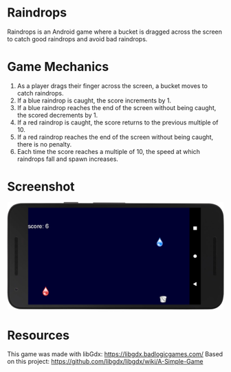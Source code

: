 # Raindrops
Raindrops is an Android game where a bucket is dragged across the screen to catch good raindrops and avoid bad raindrops.
# Game Mechanics 
1. As a player drags their finger across the screen, a bucket moves to catch raindrops. 
2. If a blue raindrop is caught, the score increments by 1. 
3. If a blue raindrop reaches the end of the screen without being caught, the scored decrements by 1. 
4. If a red raindrop is caught, the score returns to the previous multiple of 10. 
5. If a red raindrop reaches the end of the screen without being caught, there is no penalty. 
6. Each time the score reaches a multiple of 10, the speed at which raindrops fall and spawn increases. 
# Screenshot
![raindropscreenshot](screenshots/raindropscreenshot.png "Screenshot")
# Resources
This game was made with libGdx: https://libgdx.badlogicgames.com/
Based on this project: https://github.com/libgdx/libgdx/wiki/A-Simple-Game
